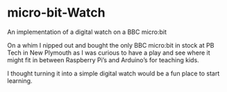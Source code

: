 # micro-bit-Watch
An implementation of a digital watch on a BBC micro:bit

On a whim I nipped out and bought the only BBC micro:bit in stock at PB Tech in New Plymouth as I was curious to have a play and see where it might fit in between Raspberry Pi’s and Arduino’s for teaching kids.

I thought turning it into a simple digital watch would be a fun place to start learning.
